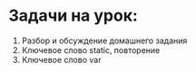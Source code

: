 # Задачи на урок:
1. Разбор и обсуждение домашнего задания
2. Ключевое слово static, повторение
3. Ключевое слово var



